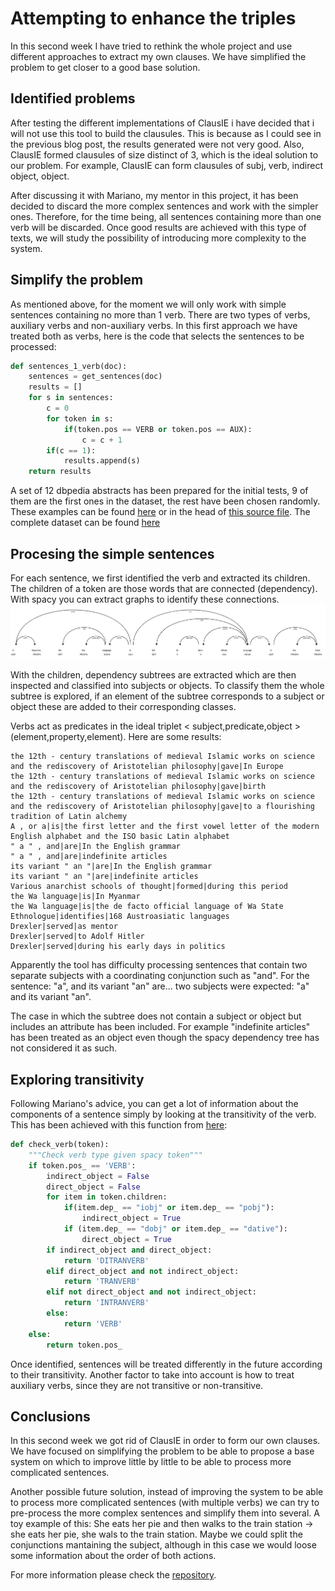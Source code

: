 # Attempting to enhance the triples
In this second week I have tried to rethink the whole project and use different approaches to extract my own clauses. We have simplified the problem to get closer to a good base solution.

## Identified problems
After testing the different implementations of ClausIE i have decided that i will not use this tool to build the clausules. This is because as I could see in the previous blog post, the results generated were not very good.
Also, ClausIE formed clausules of size distinct of 3, which is the ideal solution to our problem. For example, ClausIE can form clausules of subj, verb, indirect object, object.

After discussing it with Mariano, my mentor in this project, it has been decided to discard the more complex sentences and work with the simpler ones. Therefore, for the time being, all sentences containing more than one verb will be discarded. Once good results are achieved with this type of texts, we will study the possibility of introducing more complexity to the system.

## Simplify the problem
As mentioned above, for the moment we will only work with simple sentences containing no more than 1 verb. There are two types of verbs, auxiliary verbs and non-auxiliary verbs. In this first approach we have treated both as verbs, here is the code that selects the sentences to be processed:

```Python
def sentences_1_verb(doc):
    sentences = get_sentences(doc)
    results = []
    for s in sentences:
        c = 0
        for token in s:
            if(token.pos == VERB or token.pos == AUX):
                c = c + 1
        if(c == 1):
            results.append(s)
    return results
```
A set of 12 dbpedia abstracts has been prepared for the initial tests, 9 of them are the first ones in the dataset, the rest have been chosen randomly. These examples can be found [here][2] or in the head of [this source file][3]. The complete dataset can be found [here][1]

## Procesing the simple sentences

For each sentence, we first identified the verb and extracted its children. 
The children of a token are those words that are connected (dependency). With spacy you can extract graphs to identify these connections.
![example_dependency_tree](https://raw.githubusercontent.com/Fcabla/DBpedia-abstracts-to-RDF/main/docs/example_dependency_tree.png)

With the children, dependency subtrees are extracted which are then inspected and classified into subjects or objects.
To classify them the whole subtree is explored, if an element of the subtree corresponds to a subject or object these are added to their corresponding classes. 

Verbs act as predicates in the ideal triplet < subject,predicate,object > (element,property,element).
Here are some results:
```
the 12th - century translations of medieval Islamic works on science and the rediscovery of Aristotelian philosophy|gave|In Europe
the 12th - century translations of medieval Islamic works on science and the rediscovery of Aristotelian philosophy|gave|birth
the 12th - century translations of medieval Islamic works on science and the rediscovery of Aristotelian philosophy|gave|to a flourishing tradition of Latin alchemy
A , or a|is|the first letter and the first vowel letter of the modern English alphabet and the ISO basic Latin alphabet
" a " , and|are|In the English grammar
" a " , and|are|indefinite articles
its variant " an "|are|In the English grammar
its variant " an "|are|indefinite articles
Various anarchist schools of thought|formed|during this period
the Wa language|is|In Myanmar
the Wa language|is|the de facto official language of Wa State
Ethnologue|identifies|168 Austroasiatic languages
Drexler|served|as mentor
Drexler|served|to Adolf Hitler
Drexler|served|during his early days in politics
```
Apparently the tool has difficulty processing sentences that contain two separate subjects with a coordinating conjunction such as "and". For the sentence: "a", and its variant "an" are... two subjects were expected: "a" and its variant "an".

The case in which the subtree does not contain a subject or object but includes an attribute has been included. For example "indefinite articles" has been treated as an object even though the spacy dependency tree has not considered it as such.

## Exploring transitivity
Following Mariano's advice, you can get a lot of information about the components of a sentence simply by looking at the transitivity of the verb. This has been achieved with this function from [here][4]:

```Python
def check_verb(token):
    """Check verb type given spacy token"""
    if token.pos_ == 'VERB':
        indirect_object = False
        direct_object = False
        for item in token.children:
            if(item.dep_ == "iobj" or item.dep_ == "pobj"):
                indirect_object = True
            if (item.dep_ == "dobj" or item.dep_ == "dative"):
                direct_object = True
        if indirect_object and direct_object:
            return 'DITRANVERB'
        elif direct_object and not indirect_object:
            return 'TRANVERB'
        elif not direct_object and not indirect_object:
            return 'INTRANVERB'
        else:
            return 'VERB'
    else:
        return token.pos_
```
Once identified, sentences will be treated differently in the future according to their transitivity. Another factor to take into account is how to treat auxiliary verbs, since they are not transitive or non-transitive.


## Conclusions

In this second week we got rid of ClausIE in order to form our own clauses. We have focused on simplifying the problem to be able to propose a base system on which to improve little by little to be able to process more complicated sentences.

Another possible future solution, instead of improving the system to be able to process more complicated sentences (with multiple verbs) we can try to pre-process the more complex sentences and simplify them into several. A toy example of this: She eats her pie and then walks to the train station -> she eats her pie, she wals to the train station.
Maybe we could split the conjunctions mantaining the subject, although in this case we would loose some information about the order of both actions.


For more information please check the [repository][5].

[1]: https://databus.dbpedia.org/vehnem/text/long-abstracts/2021.05.01
[2]: https://github.com/Fcabla/DBpedia-abstracts-to-RDF/blob/main/datasets/examples.csv
[3]: https://github.com/Fcabla/DBpedia-abstracts-to-RDF/blob/main/code/codingweeks/cw2.py
[4]: https://stackoverflow.com/questions/49271730/how-to-parse-verbs-using-spacy
[5]: https://github.com/Fcabla/DBpedia-abstracts-to-RDF
